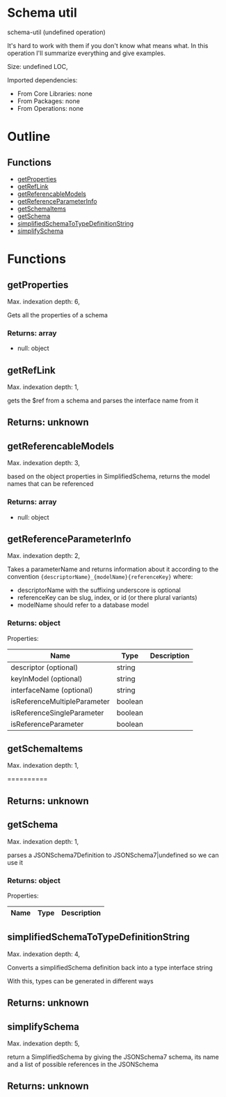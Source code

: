 # Schema util

schema-util (undefined operation)

It's hard to work with them if you don't know what means what. In this operation I'll summarize everything and give examples.

Size: undefined LOC, 
 
Imported dependencies:

- From Core Libraries: none
- From Packages: none
- From Operations: none

# Outline

## Functions

- [getProperties](#getProperties)
- [getRefLink](#getRefLink)
- [getReferencableModels](#getReferencableModels)
- [getReferenceParameterInfo](#getReferenceParameterInfo)
- [getSchemaItems](#getSchemaItems)
- [getSchema](#getSchema)
- [simplifiedSchemaToTypeDefinitionString](#simplifiedSchemaToTypeDefinitionString)
- [simplifySchema](#simplifySchema)



# Functions

## getProperties

Max. indexation depth: 6, 

Gets all the properties of a schema

### Returns: array

- null: object





## getRefLink

Max. indexation depth: 1, 

gets the $ref from a schema and parses the interface name from it

## Returns: unknown

## getReferencableModels

Max. indexation depth: 3, 

based on the object properties in SimplifiedSchema, returns the model names that can be referenced

### Returns: array

- null: object





## getReferenceParameterInfo

Max. indexation depth: 2, 

Takes a parameterName and returns information about it according to the convention `{descriptorName}_{modelName}{referenceKey}` where:

- descriptorName with the suffixing underscore is optional
- referenceKey can be slug, index, or id (or there plural variants)
- modelName should refer to a database model

### Returns: object





Properties: 

 | Name | Type | Description |
|---|---|---|
| descriptor (optional) | string |  |
| keyInModel (optional) | string |  |
| interfaceName (optional) | string |  |
| isReferenceMultipleParameter  | boolean |  |
| isReferenceSingleParameter  | boolean |  |
| isReferenceParameter  | boolean |  |


## getSchemaItems

Max. indexation depth: 1, 

==========

## Returns: unknown

## getSchema

Max. indexation depth: 1, 

parses a JSONSchema7Definition to JSONSchema7|undefined so we can use it

### Returns: object





Properties: 

 | Name | Type | Description |
|---|---|---|



## simplifiedSchemaToTypeDefinitionString

Max. indexation depth: 4, 

Converts a simplifiedSchema definition back into a type interface string

With this, types can be generated in different ways

## Returns: unknown

## simplifySchema

Max. indexation depth: 5, 

return a SimplifiedSchema by giving the JSONSchema7 schema, its name and a list of possible references in the JSONSchema

## Returns: unknown

